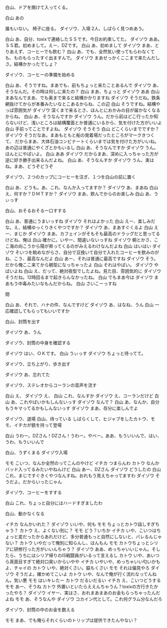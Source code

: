 白山、ドアを開けて入ってくる。

白山    あの

誰もいない。
椅子に座る。
ダイゾウ、入場
2人、しばらく見つめあう。

白山		あ、自分、toxixで連絡したＳＳです。今日お約束してた。
ダイゾウ    ああ。ＳＳ君。初めまして。えー、DZです。
白山        あ、初めまして
ダイゾウ    まあ、とりあえず、コーヒーでも飲む？
白山        あ、でも、全然気い使ってもらわなくても、ものもらったすぐ出ますんで。
ダイゾウ    まあせっかくここまで来たんだしさ。結構かかったでしょ？

ダイゾウ、コーヒーの準備を始める

白山        あ、そうですね。まあでも、前もちょっと来たことあるんで
ダイゾウ    あ、そうなんだ。その時は何しに来たの？
白山        まあ、ちょっと
ダイゾウ    ああ
白山        まあなんでまあ、でも奥まで来ると結構かかりますね
ダイゾウ    そうだね。鉄条網抜けてからが本番みたいなとこあるからね、この辺
白山        そうですね。結構やっぱ雰囲気が
ダイゾウ    深くまで来るとさ、ほんとにおかみの目が届かなくなるからね。
白山        あ、そうなんですか
ダイゾウ    うん。だから前はどこ行ったか知らないけど、浅いところは結構覆面とか普通にいるから、気を付けた方がいいよ
白山        手前ってことですよね。
ダイゾウ    そうそう
白山        どこくらいまでですか？
ダイゾウ    そうだなあ。まあもともと船の発着場だったところがマークきつくて、
            だからまあ、大体石油コンビナートくらいまでは気を付けた方がいいね。あの辺は普通にやくざとかもいるし
白山        あ、そうなんですか
ダイゾウ    うん。ほんとにやばいよ。
白山        ああ
ダイゾウ    だからまあ、深めに入っちゃった方が逆に好き勝手出来るんだよね。
白山        あ、そうなんすか
ダイゾウ    うん、実はね。まあ、どうぞどうぞ

ダイゾウ、２つのカップにコーヒーを注ぎ、１つを白山の前に置く

白山        あ、どうも。あ、これ、なんか入ってますか？
ダイゾウ    あ、まあね
白山        え、何すか？ＤＭＴすか？
ダイゾウ    まあ、飲んでからのお楽しみ
白山        あ、うぃっす

白山、おそるおそる一口すする

白山        あ、普通にうまいっすね
ダイゾウ    それはよかった
白山        えー、楽しみだな。え、結構ゆっくりきくやつですか？
ダイゾウ    あ、まあすぐくるよ
白山        えー、まじか
ダイゾウ     まあ、カフェインがそもそも最高のドラッグだと思ってるけどね、俺は
白山        確かに。いやー、間違いないっすね
ダイゾウ    朝とかさ、ここ海の向こうから陽が昇ってくるのがみえるわけなんだよね
白山        はいはい
ダイゾウ    そいつを眺めながらさ、自分で豆挽いて自分で入れたコーヒーを飲みのがね、こう、最高なんだよ
白山        あー、それは普通に最高ですね
ダイゾウ    そう。だから俺ここ来てから朝型になっちゃったよ
白山        それはやばい。
ダイゾウ    やばいよね
白山        え、だって、絶対夜型でしたよね。見た目、雰囲気的に
ダイゾウ    そうだね。12時回るまで起きらんなかったね。
白山        でもまあ今は
ダイゾウ    まあもう中毒みたいなもんだからね。
白山        さいこーっすね

間

白山        あ、それで、ハナの件、なんですけど
ダイゾウ    あ、はなね、うん
白山        一応確認してもらってもいいですか

白山、封筒を出す

ダイゾウ    あ、うん

ダイゾウ、封筒の中身を確認する

ダイゾウ    はい、ＯＫです。
白山        うぃっす
ダイゾウ    ちょっと待ってて。

ダイゾウ、立ち上がり、歩き出す

ダイゾウ    あ、忘れてた

ダイゾウ、ステレオからコーランの音声を流す

白山        え、
ダイゾウ    え、
白山        これ、なんすか
ダイゾウ    え、コーランだけど
白山        あ、これやばいかもしんないっす
ダイゾウ    なんで？
白山       あ、なんか、自分もうキマってるかもしんないっす
ダイゾウ    まあ、存分に楽しんでよ

ダイゾウ、退場
白山、待っている
しばらくして、ヒジャブをしたカトウ、モモ、イチカが銃を持って登場

白山    うわー。DZさん！DZさん！うわー。やべー。ああ、もういいんで、はい、うわ、もういいんで

白山、うずくまる
ダイゾウ入場

モモ    こいつ、なんか全然のってこんのやけど
イチカ    つまらんわ
カトウ    なんかバッド入ってるみたいやねんけど
白山    あー、DZさん
ダイゾウ    どうしたの
白山    これ、まじですぐきくやつなんすね。おれもう見えちゃってますわ
ダイゾウ    そうだよ。だからいったじゃん

ダイゾウ、コーヒーをすする

白山    これ、ちょっと自分にはハードすぎましたわ

白山、動かなくなる

イチカ    なんかいれた？
ダイゾウ    いいや、何も
モモ    ちょっとカトウ話しすぎちゃう？
カトウ    え、よくない別に？
モモ    どう？いちか
イチカ    いや、こいつはちょっと変だったからあれだけど、多分普通もっと自然にしないと、バレるんじゃない？
カトウ    いやだって俺別に知らんし、ほんもん
モモ    カトウちょっとシリアに研修行った方がいいんちゃう？
ダイゾウ    ああ、めっちゃいいじゃん。そしたら、うちにはシリア帰りのIS戦闘員がいるって言えるし
カトウ    いや、あいつら真面目すぎて絶対口臭いからいやや
イチカ    いやいや、めっちゃいい匂いかもよ、チャイの
カトウ    いや、絶対くさい。脇もくさい
モモ    それは偏見やろ
ダイゾウ    そうだよ。確かめてこいよ
カトウ    いや、なんで俺が行く流れなってんねん。気い悪
モモ    はいキレたー
カトウ    だるいだるい
イチカ    え、こいつどうする
モモ    あー、そうね
カトウ    外置いといたらええんちゃうん？toxixの方行きたかったやろ？
ダイゾウ    イヤー、実はさ、おれまあまあのお金もらっちゃったんだよね
モモ    あ、そうなんや
ダイゾウ    コカイン代として。これ何グラム分なんだろ

ダイゾウ、封筒の中のお金を数える

モモ    まあ、でも俺らそれくらいのトリップは提供できたんやない？



